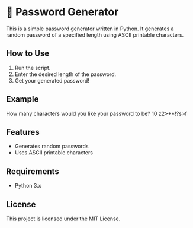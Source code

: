 # 🔐 Password Generator

This is a simple password generator written in Python. It generates a random password of a specified length using ASCII printable characters.

## How to Use

1. Run the script.
2. Enter the desired length of the password.
3. Get your generated password!

## Example

How many characters would you like your password to be? 10
z2>+\*!?s>f

## Features

- Generates random passwords
- Uses ASCII printable characters

## Requirements

- Python 3.x

## License

This project is licensed under the MIT License.
